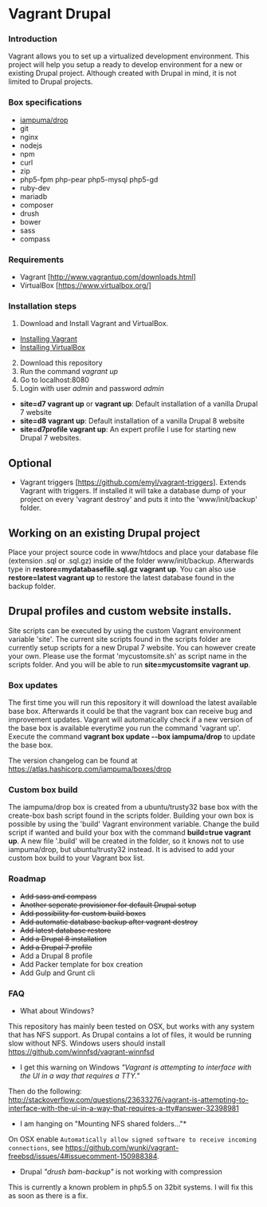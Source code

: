 # Vagrant Drupal

### Introduction
Vagrant allows you to set up a virtualized development environment. This project will help you setup a ready to develop environment for a new or existing Drupal project. Although created with Drupal in mind, it is not limited to Drupal projects.

### Box specifications

* [iampuma/drop](https://atlas.hashicorp.com/iampuma/boxes/drop)
* git
* nginx
* nodejs
* npm
* curl
* zip
* php5-fpm php-pear php5-mysql php5-gd
* ruby-dev
* mariadb
* composer
* drush
* bower
* sass
* compass

### Requirements
* Vagrant [http://www.vagrantup.com/downloads.html]
* VirtualBox [https://www.virtualbox.org/]


### Installation steps
1. Download and Install Vagrant and VirtualBox.
  * [Installing Vagrant](https://docs.vagrantup.com/v2/installation/)
  * [Installing VirtualBox](https://www.virtualbox.org/manual/ch02.html)
2. Download this repository
3. Run the command *vagrant up*
4. Go to localhost:8080
5. Login with user *admin* and password *admin*

* **site=d7 vagrant up** or **vagrant up**: Default installation of a vanilla Drupal 7 website
* **site=d8 vagrant up**: Default installation of a vanilla Drupal 8 website
* **site=d7profile vagrant up**: An expert profile I use for starting new Drupal 7 websites.

## Optional
* Vagrant triggers [https://github.com/emyl/vagrant-triggers].
Extends Vagrant with triggers. If installed it will take a database dump of your project on every 'vagrant destroy' and puts it into the 'www/init/backup' folder.

## Working on an existing Drupal project
Place your project source code in www/htdocs and place your database file (extension .sql or .sql.gz) inside of the folder www/init/backup. Afterwards type in **restore=mydatabasefile.sql.gz vagrant up**. You can also use **restore=latest vagrant up** to restore the latest database found in the backup folder.

## Drupal profiles and custom website installs.
Site scripts can be executed by using the custom Vagrant environment variable 'site'. The current site scripts found in the scripts folder are currently setup scripts for a new Drupal 7 website. You can however create your own. Please use the format 'mycustomsite.sh' as script name in the scripts folder. And you will be able to run **site=mycustomsite vagrant up**.

### Box updates
The first time you will run this repository it will download the latest available base box. Afterwards it could be that the vagrant box can receive bug and improvement updates. Vagrant will automatically check if a new version of the base box is available everytime you run the command 'vagrant up'. Execute the command **vagrant box update --box iampuma/drop** to update the base box.

The version changelog can be found at https://atlas.hashicorp.com/iampuma/boxes/drop

### Custom box build
The iampuma/drop box is created from a ubuntu/trusty32 base box with the create-box bash script found in the scripts folder. Building your own box is possible by using the 'build' Vagrant environment variable. Change the build script if wanted and build your box with the command **build=true vagrant up**. A new file '.build' will be created in the folder, so it knows not to use iampuma/drop, but ubuntu/trusty32 instead. It is advised to add your custom box build to your Vagrant box list.

### Roadmap
* ~~Add sass and compass~~
* ~~Another seperate provisioner for default Drupal setup~~
* ~~Add possibility for custom build boxes~~
* ~~Add automatic database backup after vagrant destroy~~
* ~~Add latest database restore~~
* ~~Add a Drupal 8 installation~~
* ~~Add a Drupal 7 profile~~
* Add a Drupal 8 profile
* Add Packer template for box creation
* Add Gulp and Grunt cli

### FAQ

* What about Windows?

This repository has mainly been tested on OSX, but works with any system that has NFS support. As Drupal contains a lot of files, it would be running slow without NFS. Windows users should install https://github.com/winnfsd/vagrant-winnfsd

* I get this warning on Windows *"Vagrant is attempting to interface with the UI in a way that requires a TTY."*

Then do the following: http://stackoverflow.com/questions/23633276/vagrant-is-attempting-to-interface-with-the-ui-in-a-way-that-requires-a-tty#answer-32398981

* I am hanging on "Mounting NFS shared folders..."*

On OSX enable `Automatically allow signed software to receive incoming connections`, see https://github.com/wunki/vagrant-freebsd/issues/4#issuecomment-150988384. 

* Drupal *"drush bam-backup"* is not working with compression

This is currently a known problem in php5.5 on 32bit systems. I will fix this as soon as there is a fix.
